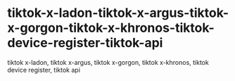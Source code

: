 # tiktok-x-ladon-tiktok-x-argus-tiktok-x-gorgon-tiktok-x-khronos-tiktok-device-register-tiktok-api
tiktok x-ladon, tiktok x-argus, tiktok x-gorgon, tiktok x-khronos, tiktok device register, tiktok api
